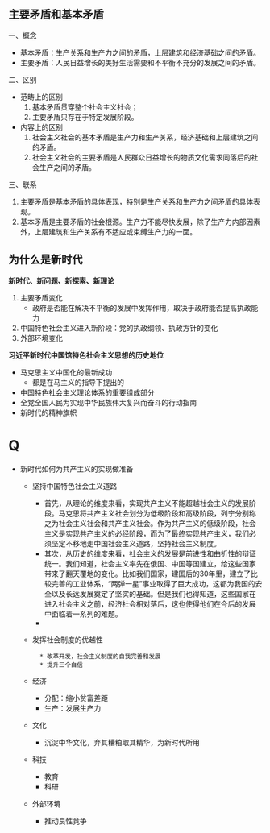 ## 主要矛盾和基本矛盾

一、概念

* 基本矛盾：生产关系和生产力之间的矛盾，上层建筑和经济基础之间的矛盾。
* 主要矛盾：人民日益增长的美好生活需要和不平衡不充分的发展之间的矛盾。

二、区别

* 范畴上的区别
    1. 基本矛盾贯穿整个社会主义社会；
    2. 主要矛盾只存在于特定发展阶段。
* 内容上的区别
    1. 社会主义社会的基本矛盾是生产力和生产关系，经济基础和上层建筑之间的矛盾。
    2. 社会主义社会的主要矛盾是人民群众日益增长的物质文化需求同落后的社会生产之间的矛盾。

三、联系

1. 主要矛盾是基本矛盾的具体表现，特别是生产关系和生产力之间矛盾的具体表现。
2. 基本矛盾是主要矛盾的社会根源。生产力不能尽快发展，除了生产力内部因素外，上层建筑和生产关系有不适应或束缚生产力的一面。

## 为什么是新时代

**新时代、新问题、新探索、新理论**

1. 主要矛盾变化
    * 政府是否能在解决不平衡的发展中发挥作用，取决于政府能否提高执政能力
2. 中国特色社会主义进入新阶段：党的执政纲领、执政方针的变化
3. 外部环境变化



**习近平新时代中国馆特色社会主义思想的历史地位**

* 马克思主义中国化的最新成功
    * 都是在马主义的指导下提出的
* 中国特色社会主义理论体系的重要组成部分
* 全党全国人民为实现中华民族伟大复兴而奋斗的行动指南
* 新时代的精神旗帜

# Q

* 新时代如何为共产主义的实现做准备
    * 坚持中国特色社会主义道路
        * 首先，从理论的维度来看，实现共产主义不能超越社会主义的发展阶段。马克思将共产主义社会划分为低级阶段和高级阶段，列宁分别称之为社会主义社会和共产主义社会。作为共产主义的低级阶段，社会主义是实现共产主义的必经阶段，而为了最终实现共产主义，我们必须坚定不移地走中国社会主义道路，坚持社会主义制度。
        * 其次，从历史的维度来看，社会主义的发展是前进性和曲折性的辩证统一。我们知道，社会主义率先在俄国、中国等国建立，给这些国家带来了翻天覆地的变化。比如我们国家，建国后的30年里，建立了比较完善的工业体系，“两弹一星”事业取得了巨大成功，这都为我国的安全以及长远发展奠定了坚实的基础。但是我们也得知道，这些国家在进入社会主义之前，经济社会相对落后，这也使得他们在今后的发展中面临着一系列的难题。
        * <!--实现共产主义不能超越社会主义的发展阶段。结合中国国情，在社会主义初级阶段，我们首先要坚定不移地走中国特色社会主义道路-->
        
    * 发挥社会制度的优越性
      
            * 改革开发，社会主义制度的自我完善和发展
            * 提升三个自信
        
    * 经济
      
        * 分配：缩小贫富差距
        * 生产：发展生产力
        
    * 文化
      
        * 沉淀中华文化，弃其糟粕取其精华，为新时代所用
        
    * 科技
        * 教育
        * 科研
    
    * 外部环境
        * 推动良性竞争

